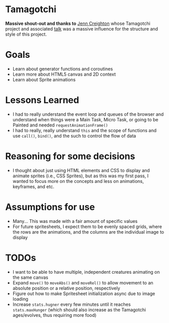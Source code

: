 Tamagotchi
==================
**Massive shout-out and thanks to** [Jenn Creighton](https://github.com/jcreighton) whose Tamagotchi project and associated [talk](https://www.youtube.com/watch?v=09V_JAGTs2E) was a massive influence for the structure and style of this project.

# Goals
+ Learn about generator functions and coroutines
+ Learn more about HTML5 canvas and 2D context
+ Learn about Sprite animations

# Lessons Learned
+ I had to really understand the event loop and queues of the browser and understand when things were a Main Task, Micro Task, or going to be Painted and needed `requestAnimationFrame()`
+ I had to really, really understand `this` and the scope of functions and use `call()`, `bind()`, and the such to control the flow of data

# Reasoning for some decisions
+ I thought about just using HTML elements and CSS to display and animate sprites (i.e., CSS Sprites), but as this was my first pass, I wanted to focus more on the concepts and less on animations, keyframes, and etc.

# Assumptions for use
+ Many... This was made with a fair amount of specific values
+ For future spritesheets, I expect them to be evenly spaced grids, where the rows are the animations, and the columns are the individual image to display

# TODOs
+ I want to be able to have multiple, independent creatures animating on the same canvas
+ Expand `move()` to `moveAbs()` and `moveRel()` to allow movement to an absolute position or a relative position, respectively
+ Figure out how to make Spritesheet initialization async due to image loading
+ Increase `stats.hugner` every few minutes until it reaches `stats.maxHunger` (which should also increase as the Tamagotchi ages/evolves, thus requiring more food)

